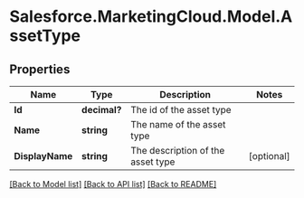 # Salesforce.MarketingCloud.Model.AssetType
## Properties

Name | Type | Description | Notes
------------ | ------------- | ------------- | -------------
**Id** | **decimal?** | The id of the asset type | 
**Name** | **string** | The name of the asset type | 
**DisplayName** | **string** | The description of the asset type | [optional] 

[[Back to Model list]](../README.md#documentation-for-models) [[Back to API list]](../README.md#documentation-for-api-endpoints) [[Back to README]](../README.md)

